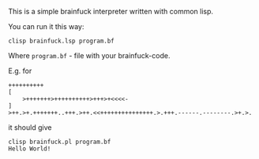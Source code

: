 This is a simple brainfuck interpreter written with common lisp.

You can run it this way:
```
clisp brainfuck.lsp program.bf
```
Where `program.bf` - file with your brainfuck-code.

E.g. for 

```
++++++++++
[
    >+++++++>++++++++++>+++>+<<<<-
]
>++.>+.+++++++..+++.>++.<<+++++++++++++++.>.+++.------.--------.>+.>.
```
it should give
```
clisp brainfuck.pl program.bf
Hello World!
```